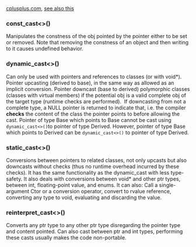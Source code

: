 
[cplusplus.com](http://www.cplusplus.com/doc/tutorial/typecasting/), [see also this](https://docs.oracle.com/cd/E19205-01/819-5267/bkahi/index.html)

### ﻿const_cast<>()
Manipulates the constness of the obj pointed by the pointer either to be set or removed. Note that removing the constness of an object and then writing to it causes undefined behavior.
### dynamic_cast<>()
Can only be used with pointers and references to classes (or with void*). Pointer upcasting (derived to base), in the same way as allowed as an implicit conversion. Pointer downcast (base to derived) polymorphic classes (classes with virtual members) if the potential obj is a valid complete obj of the target type (runtime checks are performed).  If downcasting from not a complete type, a NULL pointer is returned to indicate that, i.e. the compiler **checks** the content of the class the pointer points to before allowing the cast. Pointer of type Base which points to Base cannot be cast using `dynamic_cast<>()`to pointer of type Derived. However, pointer of type Base which points to Derived can be `dynamic_cast<>()` to pointer of type Derived.

### static_cast<>()
Conversions between pointers to related classes, not only upcasts but also downcasts without checks (thus no runtime overhead incurred by these checks). It has the same functionality as the dynamic_cast with less type-safety. It also deals with conversions between void* and other ptr types, between int, floating-point value, and enums. It can also: Call a single-argument Ctor or a conversion operator, convert to rvalue reference, converting any type to void, evaluating and discarding the value.

### reinterpret_cast<>()
Converts any ptr type to any other ptr type disregarding the pointer type and content pointed. Can also cast between ptr and int types, performing these casts usually makes the code non-portable.
